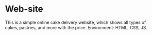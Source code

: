 # Web-site
This is a simple online cake delivery website, which shows all types of cakes, pastries, and more with the price.
Environment: HTML, CSS, JS.
